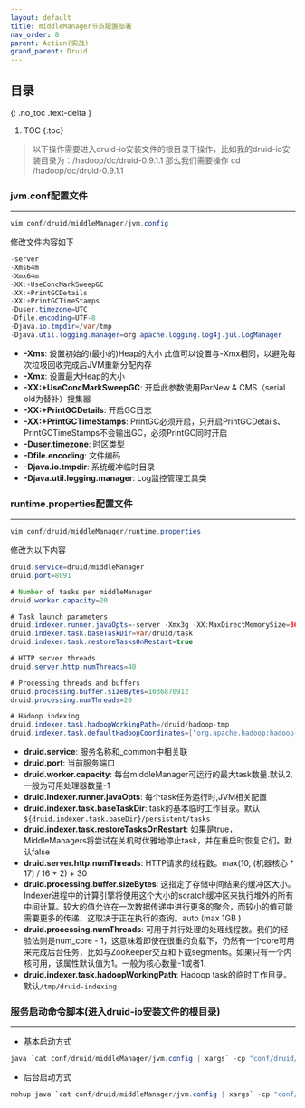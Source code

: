 ```yaml
---
layout: default
title: middleManager节点配置部署
nav_order: 8
parent: Action(实战)
grand_parent: Druid
---
```


## 目录
{: .no_toc .text-delta }

1. TOC
{:toc}

> 以下操作需要进入druid-io安装文件的根目录下操作，比如我的druid-io安装目录为：/hadoop/dc/druid-0.9.1.1 那么我们需要操作 cd /hadoop/dc/druid-0.9.1.1

### jvm.conf配置文件

---

```java
vim conf/druid/middleManager/jvm.config
```

修改文件内容如下

```java
-server
-Xms64m
-Xmx64m
-XX:+UseConcMarkSweepGC
-XX:+PrintGCDetails
-XX:+PrintGCTimeStamps
-Duser.timezone=UTC
-Dfile.encoding=UTF-8
-Djava.io.tmpdir=/var/tmp
-Djava.util.logging.manager=org.apache.logging.log4j.jul.LogManager
```

- **-Xms**: 设置初始的(最小的)Heap的大小 此值可以设置与-Xmx相同，以避免每次垃圾回收完成后JVM重新分配内存
- **-Xmx**: 设置最大Heap的大小
- **-XX:+UseConcMarkSweepGC**: 开启此参数使用ParNew & CMS（serial old为替补）搜集器
- **-XX:+PrintGCDetails**: 开启GC日志
- **-XX:+PrintGCTimeStamps**: PrintGC必须开启，只开启PrintGCDetails、PrintGCTimeStamps不会输出GC，必须PrintGC同时开启
- **-Duser.timezone**: 时区类型
- **-Dfile.encoding**: 文件编码
- **-Djava.io.tmpdir**: 系统缓冲临时目录
- **-Djava.util.logging.manager**: Log监控管理工具类

### runtime.properties配置文件

---

```java
vim conf/druid/middleManager/runtime.properties
```

修改为以下内容

```java
druid.service=druid/middleManager
druid.port=8091

# Number of tasks per middleManager
druid.worker.capacity=20

# Task launch parameters
druid.indexer.runner.javaOpts=-server -Xmx3g -XX:MaxDirectMemorySize=36g -XX:+UseG1GC -XX:MaxGCPauseMillis=100 -XX:+PrintGCDetails -XX:+PrintGCTimeStamps -Duser.timezone=UTC -Dfile.encoding=UTF-8 -Djava.util.logging.manager=org.apache.logging.log4j.jul.LogManager
druid.indexer.task.baseTaskDir=var/druid/task
druid.indexer.task.restoreTasksOnRestart=true

# HTTP server threads
druid.server.http.numThreads=40

# Processing threads and buffers
druid.processing.buffer.sizeBytes=1036870912
druid.processing.numThreads=20

# Hadoop indexing
druid.indexer.task.hadoopWorkingPath=/druid/hadoop-tmp
druid.indexer.task.defaultHadoopCoordinates=["org.apache.hadoop:hadoop-client:2.7.3"]
```

- **druid.service**: 服务名称和_common中相关联
- **druid.port**: 当前服务端口
- **druid.worker.capacity**: 每台middleManager可运行的最大task数量.默认2,一般为可用处理器数量-1
- **druid.indexer.runner.javaOpts**: 每个task任务运行时,JVM相关配置
- **druid.indexer.task.baseTaskDir**: task的基本临时工作目录。默认`${druid.indexer.task.baseDir}/persistent/tasks`
- **druid.indexer.task.restoreTasksOnRestart**: 如果是true，MiddleManagers将尝试在关机时优雅地停止task，并在重启时恢复它们。默认false
- **druid.server.http.numThreads**: HTTP请求的线程数。max(10, (机器核心 * 17) / 16 + 2) + 30
- **druid.processing.buffer.sizeBytes**: 这指定了存储中间结果的缓冲区大小。Indexer进程中的计算引擎将使用这个大小的scratch缓冲区来执行堆外的所有中间计算。较大的值允许在一次数据传递中进行更多的聚合，而较小的值可能需要更多的传递，这取决于正在执行的查询。auto (max 1GB )
- **druid.processing.numThreads**: 可用于并行处理的处理线程数。我们的经验法则是num_core - 1，这意味着即使在很重的负载下，仍然有一个core可用来完成后台任务，比如与ZooKeeper交互和下载segments。如果只有一个内核可用，该属性默认值为1。一般为核心数量-1或者1.
- **druid.indexer.task.hadoopWorkingPath**: Hadoop task的临时工作目录。默认`/tmp/druid-indexing`

### 服务启动命令脚本(进入druid-io安装文件的根目录)

---

- 基本启动方式

```java
java `cat conf/druid/middleManager/jvm.config | xargs` -cp "conf/druid/_common:conf/druid/middleManager:lib/*" io.druid.cli.Main server middleManager
```

- 后台启动方式

```java
nohup java `cat conf/druid/middleManager/jvm.config | xargs` -cp "conf/druid/_common:conf/druid/middleManager:lib/*" io.druid.cli.Main server middleManager >middleManager 2>&1 &
```